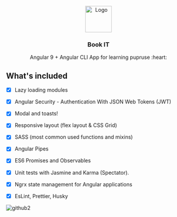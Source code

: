 <p align="center">
  <a href="https://angular.io/">
    <img src="https://www.angularexampleapp.com/assets/images/angular.svg" alt="Logo" width=72 height=72>
  </a>
  <h3 align="center">Book IT</h3>
<p align="center">
    Angular 9 + Angular CLI App for learning pupruse :heart:
</p>

## What's included

- [x] Lazy loading modules
- [x] Angular Security - Authentication With JSON Web Tokens (JWT)
- [x] Modal and toasts!
- [x] Responsive layout (flex layout & CSS Grid)
- [x] SASS (most common used functions and mixins)
- [x] Angular Pipes
- [x] ES6 Promises and Observables
- [x] Unit tests with Jasmine and Karma (Spectator). 
- [x] Ngrx state management for Angular applications
- [x] EsLint, Prettier, Husky


![github2](https://user-images.githubusercontent.com/44218667/75094967-40db8000-5590-11ea-9aac-e8566c5a9c07.gif)
